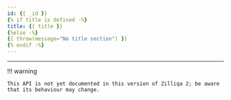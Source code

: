 ```yaml
---
id: {{ _id }}
{% if title is defined -%}
title: {{ title }}
{%else -%}
{{ throw(message="No title section") }}
{% endif -%}
---
```

---

!!! warning

    This API is not yet documented in this version of Zilliqa 2; be aware that its behaviour may change.
